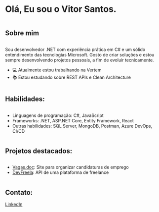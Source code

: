 # Olá, Eu sou o Vitor Santos.
<div style="display: inline-block"></div>

## Sobre mim
<div style="display: inline-block">
  <p>Sou desenvolvedor .NET com experiência prática em C# e um sólido entendimento das tecnologias Microsoft. Gosto de criar soluções e estou sempre desenvolvendo projetos pessoais, a fim de evoluir tecnicamente.</p>
  <ul>
    <li>💻 Atualmente estou trabalhando na Vertem</li>
    <li>📚 Estou estudando sobre REST APIs e Clean Architecture</li>
  </ul>
</div>

## Habilidades:
<div style="display: inline-block">
  <ul>
    <li>Linguagens de programação: C#, JavaScript</li>
    <li>Frameworks: .NET, ASP.NET Core, Entity Framework, React</li>
    <li>Outras habilidades: SQL Server, MongoDB, Postman, Azure DevOps, CI/CD</li>
  </ul>
</div>

## Projetos destacados:
<div style="display: inline-block">
  <ul>
    <li><a href="https://github.com/vitxr10/Vagas.doc">Vagas.doc</a>: Site para organizar candidaturas de emprego</li>
    <li><a href="https://github.com/vitxr10/devfreela-api">DevFreela</a>: API de uma plataforma de freelance</li>
  </ul>
</div>

## Contato:
<div style="display: inline-block">
  <a href="https://www.linkedin.com/in/vitor-santos-alves/">LinkedIn</a>
</div>
